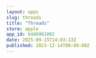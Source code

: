 ```yaml
---
layout: apps
slug: threads
title: "Threads"
store: apple
app_id: 6446901002
date: 2025-09-15T14:03:13Z
published: 2023-12-14T08:00:00Z
---
```

